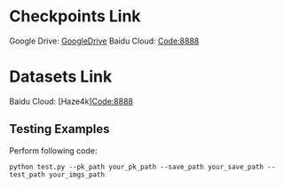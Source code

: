 # Checkpoints Link
Google Drive: [GoogleDrive](https://drive.google.com/file/d/1RxOxgCf2aAlRLPbUhHHlUyAQ2c3Se2ZK/view?usp=sharing)
Baidu Cloud: [Code:8888](https://pan.baidu.com/s/1iFDpTGB2I3UuFm3E1I_9sA?pwd=8888)

# Datasets Link
Baidu Cloud: [Haze4k][Code:8888](https://pan.baidu.com/s/1zn8Z6YBaLZjOa9FZAG2wsA?pwd=8888 )


## Testing Examples
Perform following code:
```
python test.py --pk_path your_pk_path --save_path your_save_path --test_path your_imgs_path
```
